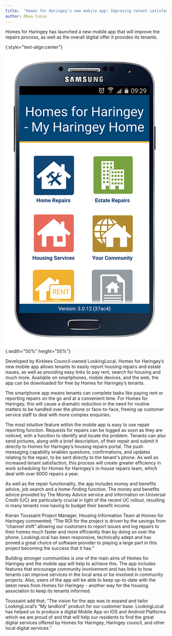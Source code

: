```yaml
---
title:  "Homes for Haringey’s new mobile app: Improving tenant satisfaction with new communication platform"
author: Rhea Cunio
---
```

Homes for Haringey has launched a new mobile app that will improve the repairs process, as well as the overall digital offer it provides its tenants.

{:style="text-align:center"}
![HFH app screenshot](/assets/images/2016-04-13-homes-for-haringey/my-haringey-new1small.png){:width="50%" height="50%"}

Developed by Kirklees Council-owned LookingLocal, Homes for Haringey’s new mobile app allows tenants to easily report housing repairs and estate issues, as well as providing easy links to pay rent, search for housing and much more. Available on smartphones, mobile devices, and the web, the app can be downloaded for free by Homes for Haringey’s tenants.
 
The smartphone app means tenants can complete tasks like paying rent or reporting repairs on the go and at a convenient time. For Homes for Haringey, this will cause a dramatic reduction in the need for routine matters to be handled over the phone or face-to-face, freeing up customer service staff to deal with more complex enquiries.
 
The most intuitive feature within the mobile app is easy to use repair reporting function. Requests for repairs can be logged as soon as they are noticed, with a function to identify and locate the problem. Tenants can also send pictures, along with a brief description, of their repair and submit it directly to Homes for Haringey’s housing repairs portal. The push messaging capability enables questions, confirmations, and updates relating to the repair, to be sent directly to the tenant's phone. As well as increased tenant satisfaction, this process will create greater efficiency in work scheduling for Homes for Haringey’s in-house repairs team, which deal with over 6000 repairs a year.
 
As well as the repair functionality, the app includes money and benefits advice, job search and a home-finding function. The money and benefits advice provided by The Money Advice service and information on Universal Credit (UC) are particularly crucial in light of the recent UC rollout, resulting in many tenants now having to budget their benefit income.
 
Kieran Toussaint Project Manager, Housing Information Team at Homes for Haringey commented; “The ROI for the project is driven by the savings from “channel shift” allowing our customers to report issues and log repairs to their homes much faster and more efficiently than by doing so over the phone. LookingLocal has been responsive, technically adept and has proved a great choice of software provider to playing a large part in this project becoming the success that it has.”
 
Building stronger communities is one of the main aims of Homes for Haringey and the mobile app will help to achieve this.  The app includes features that encourage community involvement and has links to how tenants can improve services in the local area or be involved in community projects. Also, users of the app will be able to keep up-to-date with the latest news from Homes for Haringey - another way for the housing association to keep its tenants informed.
 
Toussaint add that; “The vision for the app was to expand and tailor LookingLocal’s “My landlord” product for our customer base. LookingLocal has helped us to produce a digital Mobile App on IOS and Android Platforms which we are proud of and that will help our residents to find the great digital services offered by Homes for Haringey, Haringey council, and other local digital services.”
